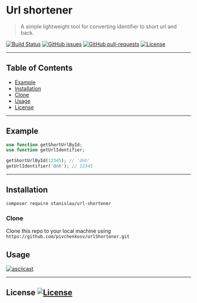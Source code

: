# Url shortener

> A simple lightweight tool for converting identifier to short url and back.

[![Build Status](http://img.shields.io/travis/badges/badgerbadgerbadger.svg?style=flat-square)](https://travis-ci.org/pivchenkosv/urlShortener) [![GitHub issues](https://img.shields.io/github/issues/Naereen/StrapDown.js.svg)](https://github.com/pivchenkosv/urlShortener/issues) [![GitHub pull-requests](https://img.shields.io/github/issues-pr/Naereen/StrapDown.js.svg)](https://github.com/pivchenkosv/urlShortener/pulls) [![License](http://img.shields.io/:license-mit-blue.svg?style=flat-square)](http://badges.mit-license.org)

---

## Table of Contents
- [Example](#example)
- [Installation](#installation)
- [Clone](#clone)
- [Usage](#usage)
- [License](#license)

---

## Example

```php
use function getShortUrlById;
use function getUrlIdentifier;

getShortUrlById(12345); // 'dnh'
getUrlIdentifier('dnh'); // 12345
```

---

## Installation

`composer require stanislau/url-shortener`

### Clone

Clone this repo to your local machine using `https://github.com/pivchenkosv/urlShortener.git`

## Usage

[![asciicast](https://asciinema.org/a/o6xJfcp7wvbzHszp0R4qZHTOE.svg)](https://asciinema.org/a/o6xJfcp7wvbzHszp0R4qZHTOE)

---

## License  [![License](http://img.shields.io/:license-mit-blue.svg?style=flat-square)](https://github.com/pivchenkosv/urlShortener/blob/master/licence.txt)
